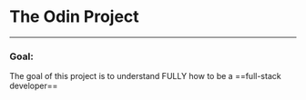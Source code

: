 # The Odin Project
---

### Goal:
The goal of this project is to understand FULLY how to be a ==full-stack developer==

